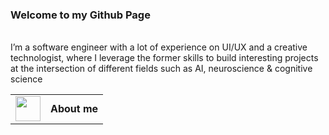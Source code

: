 ### Welcome to my Github Page
<br />
<table>
  <tr>
    <td>
      <img src="https://github.com/alinvdu/alinvdu/assets/16021447/88a658aa-e4a6-4ea0-8d87-d9edac2d3511" width="40">
    </td>
    <td style="vertical-align:middle;">
      <strong>About me</strong>
    </td>
  </tr>
  <tr>
I’m a software engineer with a lot of experience on UI/UX and a creative technologist, where I leverage the former skills to build interesting projects at the intersection of different fields such as AI, neuroscience & cognitive science
  </tr>
</table>
<p>

